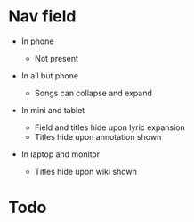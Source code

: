 # Nav field

* In phone
    * Not present

* In all but phone
    * Songs can collapse and expand

* In mini and tablet
    * Field and titles hide upon lyric expansion
    * Titles hide upon annotation shown

* In laptop and monitor
    * Titles hide upon wiki shown

# Todo
